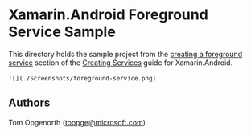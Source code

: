 
Xamarin.Android Foreground Service Sample
=========================================

This directory holds the sample project from the [creating a foreground service](https://developer.xamarin.com/guides/android/application_fundamentals/services/creating-a-service/bound-services/) section of the [Creating Services](https://developer.xamarin.com/guides/android/application_fundamentals/services/) guide for Xamarin.Android.

    ![](./Screenshots/foreground-service.png)

Authors
-------

Tom Opgenorth (toopge@microsoft.com)
